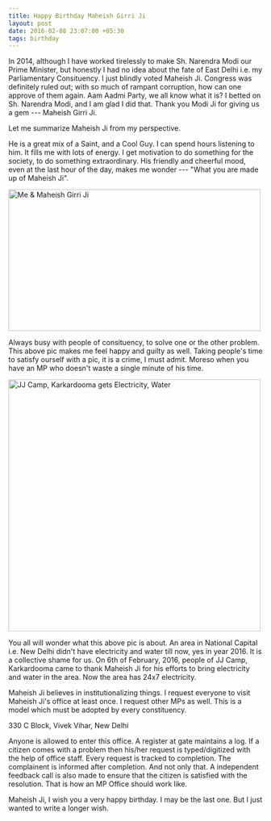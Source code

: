 ```yaml
---
title: Happy Birthday Maheish Girri Ji
layout: post
date: 2016-02-08 23:07:00 +05:30
tags: birthday
---
```


In 2014, although I have worked tirelessly to make Sh. Narendra Modi our Prime Minister, but honestly I had no idea about the fate of East Delhi i.e. my Parliamentary Consituency. I just blindly voted Maheish Ji. Congress was definitely ruled out; with so much of rampant corruption, how can one approve of them again. Aam Aadmi Party, we all know what it is? I betted on Sh. Narendra Modi, and I am glad I did that. Thank you Modi Ji for giving us a gem --- Maheish Girri Ji.

Let me summarize Maheish Ji from my perspective.

He is a great mix of a Saint, and a Cool Guy. I can spend hours listening to him. It fills me with lots of energy. I get motivation to do something for the society, to do something extraordinary. His friendly and cheerful mood, even at the last hour of the day, makes me wonder --- "What you are made up of Maheish Ji".

<a data-flickr-embed="true" data-footer="true" data-context="true"  href="https://www.flickr.com/photos/jangid/24531491669/in/album-72157663934212752/" title="Me &amp; Maheish Girri Ji"><img src="https://farm2.staticflickr.com/1507/24531491669_db5ccbec57.jpg" width="500" height="281" alt="Me &amp; Maheish Girri Ji"></a><script async src="//embedr.flickr.com/assets/client-code.js" charset="utf-8"></script>

Always busy with people of consituency, to solve one or the other problem. This above pic makes me feel happy and guilty as well. Taking people's time to satisfy ourself with a pic, it is a crime, I must admit. Moreso when you have an MP who doesn't waste a single minute of his time.

<a data-flickr-embed="true" data-footer="true" data-context="true"  href="https://www.flickr.com/photos/jangid/24271935514/in/album-72157664212186746/" title="JJ Camp, Karkardooma gets Electricity, Water"><img src="https://farm2.staticflickr.com/1597/24271935514_96b29c6133.jpg" width="500" height="500" alt="JJ Camp, Karkardooma gets Electricity, Water"></a><script async src="//embedr.flickr.com/assets/client-code.js" charset="utf-8"></script>

You all will wonder what this above pic is about. An area in National Capital i.e. New Delhi didn't have electricity and water till now, yes in year 2016. It is a collective shame for us. On 6th of February, 2016, people of JJ Camp, Karkardooma came to thank Maheish Ji for his efforts to bring electricity and water in the area. Now the area has 24x7 electricity.

Maheish Ji believes in institutionalizing things. I request everyone to visit Maheish Ji's office at least once. I request other MPs as well. This is a model which must be adopted by every constituency.

330 C Block, Vivek Vihar, New Delhi

Anyone is allowed to enter this office. A register at gate maintains a log. If a citizen comes with a problem then his/her request is typed/digitized with the help of office staff. Every request is tracked to completion. The complainent is informed after completion. And not only that. A independent feedback call is also made to ensure that the citizen is satisfied with the resolution. That is how an MP Office should work like.

Maheish Ji, I wish you a very happy birthday. I may be the last one. But I just wanted to write a longer wish. 
